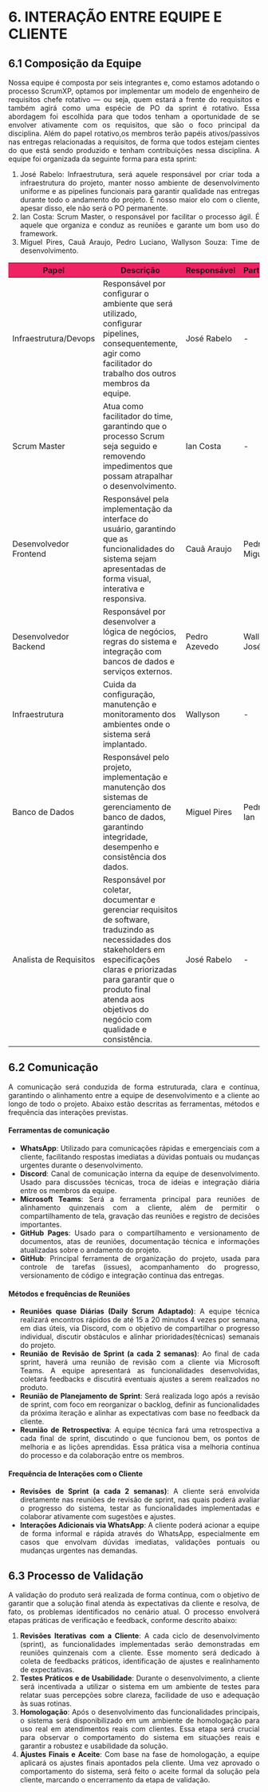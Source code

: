 # **6. INTERAÇÃO ENTRE EQUIPE E CLIENTE**

## **6.1 Composição da Equipe**
<p style="text-align: justify;">
Nossa equipe é composta por seis integrantes e, como estamos adotando o processo ScrumXP, optamos por implementar um modelo de engenheiro de requisitos chefe  rotativo — ou seja, quem estará a frente do requisitos e também agirá como uma espécie de PO da sprint é rotativo. Essa abordagem foi escolhida para que todos tenham a oportunidade de se envolver ativamente com os requisitos, que são o foco principal da disciplina. Além do papel rotativo,os membros terão papéis ativos/passivos nas entregas relacionadas a requisitos, de forma que todos estejam cientes do que está sendo produzido e tenham contribuições nessa disciplina. A equipe foi organizada da seguinte forma para esta sprint:
</p>


<ol>
  <li style="text-align: justify;">José Rabelo: Infraestrutura, será aquele responsável por criar toda a infraestrutura do projeto, manter nosso ambiente de desenvolvimento uniforme e as pipelines funcionais para garantir qualidade nas entregas durante todo o andamento do projeto. É nosso maior elo com o cliente, apesar disso, ele não será o PO permanente.</li>
  <li style="text-align: justify;">Ian Costa: Scrum Master, o responsável por facilitar o processo ágil. É aquele que organiza e conduz as reuniões e garante um bom uso do framework.</li>
  <li style="text-align: justify;">Miguel Pires, Cauã Araujo, Pedro Luciano, Wallyson Souza: Time de desenvolvimento.</li>
</ol>

<table>
  <thead>
    <tr style="background-color: #F02464;">
      <th>Papel</th>
      <th>Descrição</th>
      <th>Responsável</th>
      <th>Participantes</th>
    </tr>
  </thead>
  <tbody>
    <tr>
      <td>Infraestrutura/Devops</td>
      <td>Responsável por configurar o ambiente que será utilizado, configurar pipelines, consequentemente, agir como facilitador do trabalho dos outros membros da equipe.</td>
      <td>José Rabelo</td>
      <td>-</td>
    </tr>
    <tr>
      <td>Scrum Master</td>
      <td>Atua como facilitador do time, garantindo que o processo Scrum seja seguido e removendo impedimentos que possam atrapalhar o desenvolvimento.</td>
      <td>Ian Costa</td>
      <td>-</td>
    </tr>
    <tr>
      <td>Desenvolvedor Frontend</td>
      <td>Responsável pela implementação da interface do usuário, garantindo que as funcionalidades do sistema sejam apresentadas de forma visual, interativa e responsiva.</td>
      <td>Cauã Araujo</td>
      <td>Pedro, Miguel</td>
    </tr>
    <tr>
      <td>Desenvolvedor Backend</td>
      <td>Responsável por desenvolver a lógica de negócios, regras do sistema e integração com bancos de dados e serviços externos.</td>
      <td>Pedro Azevedo</td>
      <td>Wallyson, José, Ian</td>
    </tr>
    <tr>
      <td>Infraestrutura</td>
      <td>Cuida da configuração, manutenção e monitoramento dos ambientes onde o sistema será implantado.</td>
      <td>Wallyson</td>
      <td>-</td>
    </tr>
    <tr>
      <td>Banco de Dados</td>
      <td>Responsável pelo projeto, implementação e manutenção dos sistemas de gerenciamento de banco de dados, garantindo integridade, desempenho e consistência dos dados.</td>
      <td>Miguel Pires</td>
      <td>Pedro, José, Ian</td>
    </tr>
    <tr>
      <td>Analista de Requisitos</td>
      <td>Responsável por coletar, documentar e gerenciar requisitos de software, traduzindo as necessidades dos stakeholders em especificações claras e priorizadas para garantir que o produto final atenda aos objetivos do negócio com qualidade e consistência.</td>
      <td>José Rabelo</td>
      <td>-</td>
    </tr>
  </tbody>
</table>

## **6.2 Comunicação**

<p style="text-align: justify;">A comunicação será conduzida de forma estruturada, clara e contínua, garantindo o alinhamento entre a equipe de desenvolvimento e a cliente ao longo de todo o projeto. Abaixo estão descritas as ferramentas, métodos e frequência das interações previstas.</p>

<h4>Ferramentas de comunicação</h4>

<ul style="text-align: justify;">
  <li><strong>WhatsApp</strong>: Utilizado para comunicações rápidas e emergenciais com a cliente, facilitando respostas imediatas a dúvidas pontuais ou mudanças urgentes durante o desenvolvimento.</li>
  <li><strong>Discord</strong>: Canal de comunicação interna da equipe de desenvolvimento. Usado para discussões técnicas, troca de ideias e integração diária entre os membros da equipe.</li>
  <li><strong>Microsoft Teams</strong>: Será a ferramenta principal para reuniões de alinhamento quinzenais com a cliente, além de permitir o compartilhamento de tela, gravação das reuniões e registro de decisões importantes.</li>
  <li><strong>GitHub Pages</strong>: Usado para o compartilhamento e versionamento de documentos, atas de reuniões, documentação técnica e informações atualizadas sobre o andamento do projeto.</li>
  <li><strong>GitHub</strong>: Principal ferramenta de organização do projeto, usada para controle de tarefas (issues), acompanhamento do progresso, versionamento de código e integração contínua das entregas.</li>
</ul>

<h4>Métodos e frequências de Reuniões</h4>

<ul style="text-align: justify;">
  <li><strong>Reuniões quase Diárias (Daily Scrum Adaptado)</strong>: A equipe técnica realizará encontros rápidos de até 15 a 20 minutos 4 vezes por semana, em dias úteis, via Discord, com o objetivo de compartilhar o progresso individual, discutir obstáculos e alinhar prioridades(técnicas) semanais do projeto.</li>
  <li><strong>Reunião de Revisão de Sprint (a cada 2 semanas)</strong>: Ao final de cada sprint, haverá uma reunião de revisão com a cliente via Microsoft Teams. A equipe apresentará as funcionalidades desenvolvidas, coletará feedbacks e discutirá eventuais ajustes a serem realizados no produto.</li>
  <li><strong>Reunião de Planejamento de Sprint</strong>: Será realizada logo após a revisão de sprint, com foco em reorganizar o backlog, definir as funcionalidades da próxima iteração e alinhar as expectativas com base no feedback da cliente.</li>
  <li><strong>Reunião de Retrospectiva</strong>: A equipe técnica fará uma retrospectiva a cada final de sprint, discutindo o que funcionou bem, os pontos de melhoria e as lições aprendidas. Essa prática visa a melhoria contínua do processo e da colaboração entre os membros.</li>
</ul>

<h4>Frequência de Interações com o Cliente</h4>

<ul style="text-align: justify;">
  <li><strong>Revisões de Sprint (a cada 2 semanas)</strong>: A cliente será envolvida diretamente nas reuniões de revisão de sprint, nas quais poderá avaliar o progresso do sistema, testar as funcionalidades implementadas e colaborar ativamente com sugestões e ajustes.</li>
  <li><strong>Interações Adicionais via WhatsApp</strong>: A cliente poderá acionar a equipe de forma informal e rápida através do WhatsApp, especialmente em casos que envolvam dúvidas imediatas, validações pontuais ou mudanças urgentes nas demandas.</li>
</ul>

## **6.3 Processo de Validação**

<p style="text-align: justify;">A validação do produto será realizada de forma contínua, com o objetivo de garantir que a solução final atenda às expectativas da cliente e resolva, de fato, os problemas identificados no cenário atual. O processo envolverá etapas práticas de verificação e feedback, conforme descrito abaixo:</p>

<ol style="text-align: justify;">
  <li><strong>Revisões Iterativas com a Cliente</strong>: A cada ciclo de desenvolvimento (sprint), as funcionalidades implementadas serão demonstradas em reuniões quinzenais com a cliente. Esse momento será dedicado à coleta de feedbacks práticos, identificação de ajustes e realinhamento de expectativas.</li>
  <li><strong>Testes Práticos e de Usabilidade</strong>: Durante o desenvolvimento, a cliente será incentivada a utilizar o sistema em um ambiente de testes para relatar suas percepções sobre clareza, facilidade de uso e adequação às suas rotinas.</li>
  <li><strong>Homologação</strong>: Após o desenvolvimento das funcionalidades principais, o sistema será disponibilizado em um ambiente de homologação para uso real em atendimentos reais com clientes. Essa etapa será crucial para observar o comportamento do sistema em situações reais e garantir a robustez e usabilidade da solução.</li>
  <li><strong>Ajustes Finais e Aceite</strong>: Com base na fase de homologação, a equipe aplicará os ajustes finais apontados pela cliente. Uma vez aprovado o comportamento do sistema, será feito o aceite formal da solução pela cliente, marcando o encerramento da etapa de validação.</li>
</ol>
